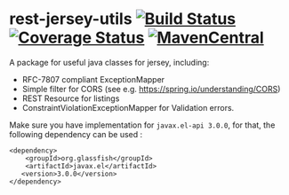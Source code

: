 # rest-jersey-utils [![Build Status](https://travis-ci.org/Mercateo/rest-jersey-utils.svg?branch=master)](https://travis-ci.org/Mercateo/rest-jersey-utils) [![Coverage Status](https://coveralls.io/repos/github/Mercateo/rest-jersey-utils/badge.svg)](https://coveralls.io/github/Mercateo/rest-jersey-utils?branch=master) [![MavenCentral](https://img.shields.io/maven-central/v/com.mercateo.rest/rest-jersey-utils.svg)](http://search.maven.org/#search%7Cgav%7C1%7Cg%3A%22com.mercateo.rest%22%20AND%20a%3A%22rest-jersey-utils%22) 



A package for useful java classes for jersey, including:
* RFC-7807 compliant ExceptionMapper
* Simple filter for CORS (see e.g. https://spring.io/understanding/CORS)
* REST Resource for listings  
* ConstraintViolationExceptionMapper for Validation errors.

Make sure you have implementation for ```javax.el-api 3.0.0```, for that, 
the following dependency can be used :

```
<dependency>
    <groupId>org.glassfish</groupId>
    <artifactId>javax.el</artifactId>
   <version>3.0.0</version>
</dependency>
```
